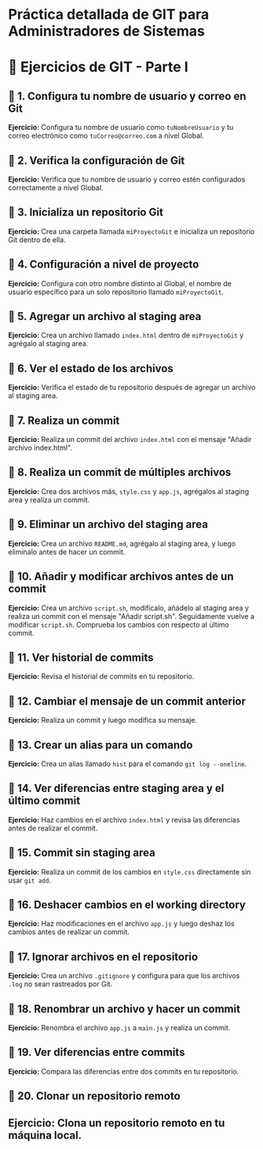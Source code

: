 # Práctica detallada de GIT para Administradores de Sistemas
# 📌 Ejercicios de GIT - Parte I

## 📜 1. Configura tu nombre de usuario y correo en Git
**Ejercicio:** Configura tu nombre de usuario como `tuNombreUsuario` y tu correo electrónico como `tuCorreo@correo.com` a nivel Global.

## 📜 2. Verifica la configuración de Git
**Ejercicio:** Verifica que tu nombre de usuario y correo estén configurados correctamente a nivel Global.

## 📜 3. Inicializa un repositorio Git
**Ejercicio:** Crea una carpeta llamada `miProyectoGit` e inicializa un repositorio Git dentro de ella.

## 📜 4. Configuración a nivel de proyecto
**Ejercicio:** Configura con otro nombre distinto al Global, el nombre de usuario específico para un solo repositorio llamado `miProyectoGit`.

## 📜 5. Agregar un archivo al staging area
**Ejercicio:** Crea un archivo llamado `index.html` dentro de `miProyectoGit` y agrégalo al staging area.

## 📜 6. Ver el estado de los archivos
**Ejercicio:** Verifica el estado de tu repositorio después de agregar un archivo al staging area.

## 📜 7. Realiza un commit
**Ejercicio:** Realiza un commit del archivo `index.html` con el mensaje "Añadir archivo index.html".

## 📜 8. Realiza un commit de múltiples archivos
**Ejercicio:** Crea dos archivos más, `style.css` y `app.js`, agrégalos al staging area y realiza un commit.

## 📜 9. Eliminar un archivo del staging area
**Ejercicio:** Crea un archivo `README.md`, agrégalo al staging area, y luego elimínalo antes de hacer un commit.

## 📜 10. Añadir y modificar archivos antes de un commit
**Ejercicio:** Crea un archivo `script.sh`, modifícalo, añádelo al staging area y realiza un commit con el mensaje "Añadir script.sh". Seguidamente vuelve a modificar `script.sh`. Comprueba los cambios con respecto al último commit.

## 📜 11. Ver historial de commits
**Ejercicio:** Revisa el historial de commits en tu repositorio.

## 📜 12. Cambiar el mensaje de un commit anterior
**Ejercicio:** Realiza un commit y luego modifica su mensaje.

## 📜 13. Crear un alias para un comando
**Ejercicio:** Crea un alias llamado `hist` para el comando `git log --oneline`.

## 📜 14. Ver diferencias entre staging area y el último commit
**Ejercicio:** Haz cambios en el archivo `index.html` y revisa las diferencias antes de realizar el commit.

## 📜 15. Commit sin staging area
**Ejercicio:** Realiza un commit de los cambios en `style.css` directamente sin usar `git add`.

## 📜 16. Deshacer cambios en el working directory
**Ejercicio:** Haz modificaciones en el archivo `app.js` y luego deshaz los cambios antes de realizar un commit.

## 📜 17. Ignorar archivos en el repositorio
**Ejercicio:** Crea un archivo `.gitignore` y configura para que los archivos `.log` no sean rastreados por Git.

## 📜 18. Renombrar un archivo y hacer un commit
**Ejercicio:** Renombra el archivo `app.js` a `main.js` y realiza un commit.

## 📜 19. Ver diferencias entre commits
**Ejercicio:** Compara las diferencias entre dos commits en tu repositorio.

## 📜 20. Clonar un repositorio remoto
**Ejercicio:** Clona un repositorio remoto en tu máquina local.
---


